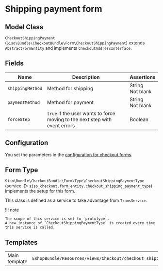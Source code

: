 # Shipping payment form

## Model Class

`CheckoutShippingPayment` (`Siso\Bundle\CheckoutBundle\Form\CheckoutShippingPayment`)
extends `AbstractFormEntity` and implements `CheckoutAddressInterface`.

## Fields

|Name|Description|Assertions|
|--- |--- |--- |
|`shippingMethod`|Method for shipping|String</br>Not blank|
|`paymentMethod`|Method for payment|String</br>Not blank|
|`forceStep`|`true` if the user wants to force moving to the next step with event errors|Boolean|

## Configuration

You set the parameters in the [configuration for checkout forms](configuration_for_checkout_forms.md).

## Form Type

`Siso\Bundle\CheckoutBundle\Form\Type\CheckoutShippingPaymentType`
(service ID: `siso_checkout.form_entity.checkout_shipping_payment_type`)
implements the setup for this form.

This class is defined as a service to take advantage from `TransService`.

!!! note

    The scope of this service is set to `prototype`.
    A new instance of `CheckoutShippingPaymentType` is created every time this service is called.

## Templates

|               |           |
| ------------- | --------- |
| Main template | `EshopBundle/Resources/views/Checkout/checkout_shipping_payment.html.twig` |
